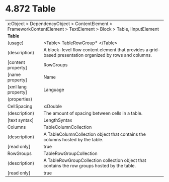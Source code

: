 <html dir="LTR" xmlns:mshelp="http://msdn.microsoft.com/mshelp" xmlns:ddue="http://ddue.schemas.microsoft.com/authoring/2003/5" xmlns:xlink="http://www.w3.org/1999/xlink" xmlns:tool="http://www.microsoft.com/tooltip">

<body>
 <input type="hidden" id="userDataCache" class="userDataStyle">
 <input type="hidden" id="hiddenScrollOffset">
 <img id="dropDownImage" style="display:none; height:0; width:0;" src="../local/drpdown.gif">
 <img id="dropDownHoverImage" style="display:none; height:0; width:0;" src="../local/drpdown_orange.gif">
 <img id="collapseImage" style="display:none; height:0; width:0;" src="../local/collapse.gif">
 <img id="expandImage" style="display:none; height:0; width:0;" src="../local/exp.gif">
 <img id="collapseAllImage" style="display:none; height:0; width:0;" src="../local/collall.gif">
 <img id="expandAllImage" style="display:none; height:0; width:0;" src="../local/expall.gif">
 <img id="copyImage" style="display:none; height:0; width:0;" src="../local/copycode.gif">
 <img id="copyHoverImage" style="display:none; height:0; width:0;" src="../local/copycodeHighlight.gif">
 <div id="header"><h1 class="heading">4.872 Table</h1></div>

 <div id="mainSection">
 <div id="mainBody">
 <div id="allHistory" class="saveHistory" onsave="saveAll()" onload="loadAll()"></div>
 <p xmlns:wsd="http://wsdev.schemas.microsoft.com/authoring/2008/2" xmlns:msxsl="urn:schemas-microsoft-com:xslt" xmlns:script="urn:script" xmlns:build="urn:build">
 </p>
 <div id="sectionSection0" class="section" name="collapseableSection">
 <content xmlns="http://ddue.schemas.microsoft.com/authoring/2003/5" xmlns:wsd="http://wsdev.schemas.microsoft.com/authoring/2008/2" xmlns:msxsl="urn:schemas-microsoft-com:xslt" xmlns:script="urn:script" xmlns:build="urn:build">
 </content>
 </div>
 <div id="sectionSection1" class="section" name="collapseableSection">
 <content xmlns="http://ddue.schemas.microsoft.com/authoring/2003/5" xmlns:wsd="http://wsdev.schemas.microsoft.com/authoring/2008/2" xmlns:msxsl="urn:schemas-microsoft-com:xslt" xmlns:script="urn:script" xmlns:build="urn:build">
 <table class="ProtocolAuthoredTable" xmlns="">
 <tr><td colspan="2">
<mshelp:link keywords="86913f34-aa06-4c94-9f09-83936a822fd8" tabindex="0">x:Object</mshelp:link> &gt; <mshelp:link keywords="22a604a1-b593-4464-91e4-488285506428" tabindex="0">DependencyObject</mshelp:link> &gt; <mshelp:link keywords="bf18833a-f3b3-4884-ac9d-89c07d38dbce" tabindex="0">ContentElement</mshelp:link> &gt; <mshelp:link keywords="a950c23e-9e46-438d-8a25-2afc0a33b429" tabindex="0">FrameworkContentElement</mshelp:link> &gt; <mshelp:link keywords="592167d2-305d-446d-b792-00af1b99f563" tabindex="0">TextElement</mshelp:link> &gt; <mshelp:link keywords="719a31e7-6a57-4483-9d22-bf2c3e83ae2e" tabindex="0">Block</mshelp:link> &gt; <mshelp:link keywords="58fd3855-b126-46d8-b092-fe310801b4ed" tabindex="0">Table</mshelp:link>, <mshelp:link keywords="fb286ef6-72e1-445b-8b74-effc6b5e1777" tabindex="0">IInputElement</mshelp:link> </td>
 </tr>
 <tr><td colspan="2">
 <b>
Table </b>
 </td>
 </tr>
 <tr><td><div class="indent0">(usage)</div></td>
 <td>&lt;Table&gt; <mshelp:link keywords="a46172d0-0319-4f8e-8471-722b2c98475d" tabindex="0">TableRowGroup</mshelp:link>* &lt;/Table&gt; </td>
 </tr>
 <tr><td><div class="indent0">(description)</div></td>
 <td>A block-level flow content element that provides a grid-based presentation organized by rows and columns. </td>
 </tr>
 <tr><td><div class="indent0">[content property]</div></td>
 <td><mshelp:link keywords="58fd3855-b126-46d8-b092-fe310801b4ed" tabindex="0">RowGroups</mshelp:link> </td>
 </tr>
 <tr><td><div class="indent0">[name property]</div></td>
 <td><mshelp:link keywords="a950c23e-9e46-438d-8a25-2afc0a33b429" tabindex="0">Name</mshelp:link> </td>
 </tr>
 <tr><td><div class="indent0">[xml lang property]</div></td>
 <td><mshelp:link keywords="a950c23e-9e46-438d-8a25-2afc0a33b429" tabindex="0">Language</mshelp:link> </td>
 </tr>
 <tr><td><div class="indent0">(properties)</div></td>
 <td> </td>
 </tr>
 <tr><td><div class="indent2">CellSpacing</div></td>
 <td><mshelp:link keywords="be69ab46-8f20-4d22-b671-5be19c0f3fc7" tabindex="0">x:Double</mshelp:link> </td>
 </tr>
 <tr><td><div class="indent4">(description)</div></td>
 <td>The amount of spacing between cells in a table. </td>
 </tr>
 <tr><td><div class="indent4">[text syntax]</div></td>
 <td><mshelp:link keywords="a0bbdbee-60e8-49fc-b227-f55c308d4f48" tabindex="0">LengthSyntax</mshelp:link> </td>
 </tr>
 <tr><td><div class="indent2">Columns</div></td>
 <td><mshelp:link keywords="414e8b6c-895f-40fd-92cd-620f383c4f63" tabindex="0">TableColumnCollection</mshelp:link> </td>
 </tr>
 <tr><td><div class="indent4">(description)</div></td>
 <td>A TableColumnCollection object that contains the columns hosted by the table. </td>
 </tr>
 <tr><td><div class="indent4">[read only]</div></td>
 <td>true </td>
 </tr>
 <tr><td><div class="indent2">RowGroups</div></td>
 <td><mshelp:link keywords="ea1043a2-da1c-4950-9144-c7f694ad1281" tabindex="0">TableRowGroupCollection</mshelp:link> </td>
 </tr>
 <tr><td><div class="indent4">(description)</div></td>
 <td>A TableRowGroupCollection collection object that contains the row groups hosted by the table. </td>
 </tr>
 <tr><td><div class="indent4">[read only]</div></td>
 <td>true </td>
 </tr>
</table>
 </content>
 </div>
 <!--[if gte IE 5]>
 <tool:tip element="languageFilterToolTip" avoidmouse="false"/>
 <![endif]-->
 </div>
 <a name="feedback"></a><span></span>
 </div>
</body></html>
